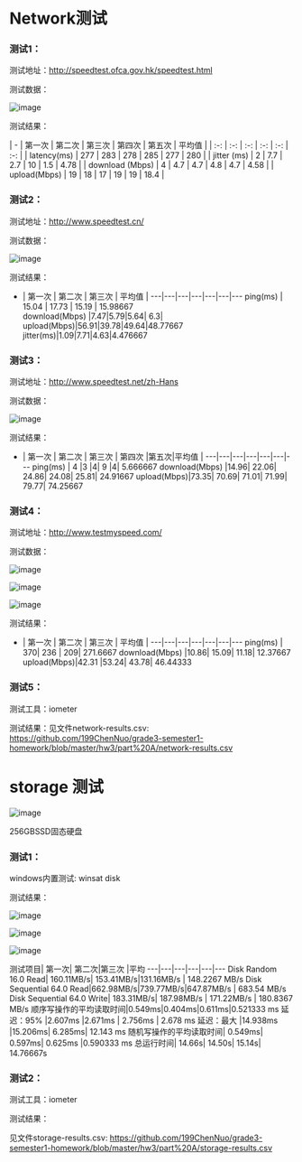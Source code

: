 # Network测试
### 测试1：
测试地址：http://speedtest.ofca.gov.hk/speedtest.html

测试数据：

![image](https://github.com/199ChenNuo/grade3-semester1-homework/blob/master/hw3/part%20A/pic/network1.png?raw=true)

测试结果：

| - | 第一次 | 第二次 | 第三次 | 第四次 | 第五次 | 平均值 |
| :-: | :-: | :-: | :-: | :-: | :-: |
| latency(ms) | 277 | 283 | 278 | 285 | 277 | 280 |
| jitter (ms) | 2 | 7.7 | 2.7 | 10 | 1.5 | 4.78 |
| download (Mbps) | 4 | 4.7 | 4.7 | 4.8 | 4.7 | 4.58 |
| upload(Mbps) | 19 | 18 | 17 | 19 | 19 | 18.4 |


### 测试2：
测试地址：http://www.speedtest.cn/

测试数据：

![image](https://github.com/199ChenNuo/grade3-semester1-homework/blob/master/hw3/part%20A/pic/network2.png?raw=true)

测试结果：

  - | 第一次 | 第二次 | 第三次 | 平均值 |
---|---|---|---|---|---|---
ping(ms) | 15.04 | 17.73 | 15.19 | 15.98667  
download(Mbps) |7.47|5.79|5.64|	6.3|
upload(Mbps)|56.91|39.78|49.64|48.77667
jitter(ms)|1.09|7.71|4.63|4.476667

### 测试3：
测试地址：http://www.speedtest.net/zh-Hans

测试数据：

![image](https://github.com/199ChenNuo/grade3-semester1-homework/blob/master/hw3/part%20A/pic/network3.png?raw=true)

测试结果：

  - | 第一次 | 第二次 | 第三次 | 第四次	|第五次|平均值 |
---|---|---|---|---|---|---
ping(ms) | 4	|3	|4|	9	|4|	5.666667
download(Mbps) |14.96|	22.06|	24.86|	24.08|	25.81|	24.91667
upload(Mbps)|73.35|	70.69|	71.01|	71.99|	79.77|	74.25667



### 测试4：
测试地址：http://www.testmyspeed.com/

测试数据：

![image](https://github.com/199ChenNuo/grade3-semester1-homework/blob/master/hw3/part%20A/pic/network4.png?raw=true)

![image](https://github.com/199ChenNuo/grade3-semester1-homework/blob/master/hw3/part%20A/pic/network5.png?raw=true)

![image](https://github.com/199ChenNuo/grade3-semester1-homework/blob/master/hw3/part%20A/pic/network6.png?raw=true)

测试结果：

  - | 第一次 | 第二次 | 第三次 | 平均值 |
---|---|---|---|---|---|---
ping(ms) | 370|	236	| 209| 271.6667
download(Mbps) |10.86|	15.09|	11.18|	12.37667
upload(Mbps)|42.31	|53.24|	43.78|	46.44333



### 测试5：
测试工具：iometer

测试结果：见文件network-results.csv:
https://github.com/199ChenNuo/grade3-semester1-homework/blob/master/hw3/part%20A/network-results.csv


# storage 测试
![image](https://github.com/199ChenNuo/grade3-semester1-homework/blob/master/hw3/part%20A/pic/storage1.png?raw=true)

256GBSSD固态硬盘

### 测试1：
windows内置测试: winsat disk

测试结果：

![image](https://github.com/199ChenNuo/grade3-semester1-homework/blob/master/hw3/part%20A/pic/storage2.png?raw=true)
 
![image](https://github.com/199ChenNuo/grade3-semester1-homework/blob/master/hw3/part%20A/pic/storage3.png?raw=true)
 
![image](https://github.com/199ChenNuo/grade3-semester1-homework/blob/master/hw3/part%20A/pic/storage4.png?raw=true)


测试项目|	第一次|	第二次|第三次	|平均
---|---|---|---|---|---
Disk Random 16.0 Read|	160.11MB/s|	153.41MB/s|131.16MB/s |	148.2267 MB/s
Disk Sequential 64.0 Read|662.98MB/s|739.77MB/s|647.87MB/s |	683.54 MB/s
Disk Sequential 64.0 Write|	183.31MB/s|	187.98MB/s |	171.22MB/s |	180.8367 MB/s
顺序写操作的平均读取时间|0.549ms|0.404ms|0.611ms|0.521333 ms
延迟：95%	|2.607ms	|2.671ms |	2.756ms |	2.678 ms
延迟：最大	|14.938ms	|15.206ms| 	6.285ms| 	12.143 ms
随机写操作的平均读取时间|	0.549ms|	0.597ms| 	0.625ms 	|0.590333 ms
总运行时间|	14.66s|	14.50s|	15.14s|	14.76667s


### 测试2：
测试工具：iometer

测试结果：

见文件storage-results.csv:
https://github.com/199ChenNuo/grade3-semester1-homework/blob/master/hw3/part%20A/storage-results.csv





